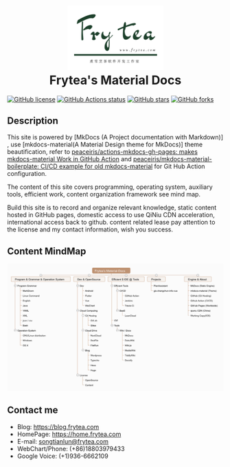 <h1 align="center">
<img src="https://raw.githubusercontent.com/songtianlun/frytea-docs/master/docs/assets/images/Frytea-logo-green-3x.png" alt="Frytea logo" width="223">
<br>Frytea's Material Docs
</h1>


[![GitHub license](https://img.shields.io/github/license/songtianlun/frytea-docs)](https://github.com/songtianlun/frytea-docs/blob/master/LICENSE)
[![GitHub Actions status](https://github.com/songtianlun/frytea-docs/workflows/github%20pages/badge.svg)](https://github.com/songtianlun/frytea-docs/actions)
[![GitHub stars](https://img.shields.io/github/stars/songtianlun/frytea-docs)](https://github.com/songtianlun/frytea-docs/stargazers)
[![GitHub forks](https://img.shields.io/github/forks/songtianlun/frytea-docs)](https://github.com/songtianlun/frytea-docs/network)

<!-- https://shields.io/ -->
<!-- https://microbadger.com/ -->

## Description

This site is powered by [MkDocs (A Project documentation with Markdown)] , use [mkdocs-material(A Material Design theme for MkDocs)] theme beautification, refer to [peaceiris/actions-mkdocs-gh-pages: makes mkdocs-material Work in GitHub Action] and [peaceiris/mkdocs-material-boilerplate: CI/CD example for old mkdocs-material] for Git Hub Action configuration.

The content of this site covers programming, operating system, auxiliary tools, efficient work, content organization framework see mind map.

Build this site is to record and organize relevant knowledge, static content hosted in GitHub pages, domestic access to use QiNiu CDN acceleration, international access back to github. content related lease pay attention to the license and my contact information, wish you success.

## Content MindMap

![](https://raw.githubusercontent.com/songtianlun/frytea-docs/master/docs/assets/images/MindMap-Frytea-Material-Docs.png)

[MkDocs: Project documentation with Markdown - GitHub]: https://www.mkdocs.org
[mkdocs-material: A Material Design theme for MkDocs]: https://squidfunk.github.io/mkdocs-material/
[peaceiris/actions-mkdocs-gh-pages: makes mkdocs-material Work in GitHub Action]: https://github.com/peaceiris/actions-mkdocs-gh-pages
[peaceiris/mkdocs-material-boilerplate: CI/CD example for old mkdocs-material]: https://github.com/peaceiris/mkdocs-material-boilerplate

## Contact me

 - Blog: <https://blog.frytea.com>
 - HomePage: <https://home.frytea.com>
 - E-mail: <songtianlun@frytea.com>
 - WebChart/Phone: (+86)18803979433
 - Google Voice: (+1)936-6662109
